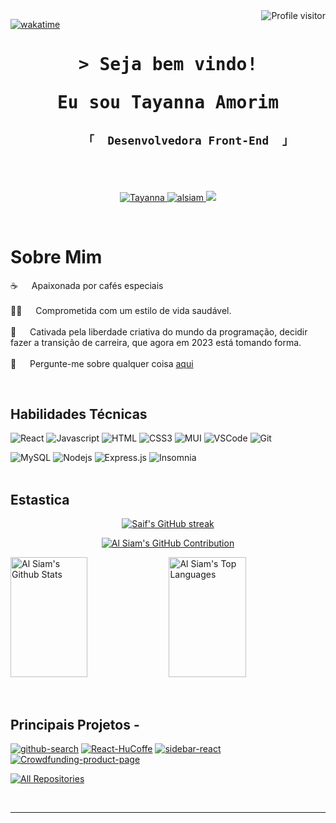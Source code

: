 <!--
<h2 align="center">
  Welcome to Al Siam World!
  <img src="https://media.giphy.com/media/hvRJCLFzcasrR4ia7z/giphy.gif" width="28">
</h2>
-->

<!--
<p align="center">
  <a href="https://github.com/tayAmorim"><img src="https://readme-typing-svg.herokuapp.com/?lines=Self%20Taught%20Programmer;Front%20End%20Developer;1.5%2B%20years%20of%20coding%20experience;Always%20learning%20new%20things&center=true&width=380&height=45"></a>
</p>

 -->

<a href="https://komarev.com/ghpvc/?username=tayAmorim">
  <img align="right" src="https://komarev.com/ghpvc/?username=tayAmorim&label=Visitors&color=0e75b6&style=flat" alt="Profile visitor" />
</a>

[![wakatime](https://wakatime.com/badge/user/eebb3dd8-d9b2-40de-9b88-6fd6cac99dbc.svg)](https://wakatime.com/@eebb3dd8-d9b2-40de-9b88-6fd6cac99dbc)

<h1 align="center">
        <samp>&gt; Seja bem vindo! <br>
                <p>Eu sou Tayanna Amorim</p></b>
        </samp>
</h1>

<h2 align="center">

          「  Desenvolvedora Front-End  」

</h2>
<br>
<br>

<p align="center">
 <a href="https://www.linkedin.com/in/tayanna-amorim" target="_blank">
  <img src="https://img.shields.io/badge/LinkedIn-0077B5?style=for-the-badge&logo=linkedin&logoColor=white" alt="Tayanna"/>
 </a>
 <a href="https://www.instagram.com/amorim.tayanna" target="_blank">
  <img src="https://img.shields.io/badge/Instagram-fe4164?style=for-the-badge&logo=instagram&logoColor=white" alt="alsiam" />
 </a> 
   <a href = "mailto:amorim.tayanna@gmail.com"><img src="https://img.shields.io/badge/-Gmail-%23333?style=for-the-badge&logo=gmail&logoColor=white" target="_blank"></a>
</p>
<br />

<!-- About Section -->

# Sobre Mim

<p>

☕ &emsp; Apaixonada por cafés especiais <br/><br/>
🏋🏽 &emsp; Comprometida com um estilo de vida saudável. <br/><br/>
🧠 &emsp; Cativada pela liberdade criativa do mundo da programação, decidir fazer a transição de carreira, que agora em 2023 está tomando forma.<br/><br/>
💬 &emsp; Pergunte-me sobre qualquer coisa [aqui](https://github.com/tayAmorim/tayAmorim/issues)

</p>

<br/>

## Habilidades Técnicas

![React](https://img.shields.io/badge/-React-61DBFB?style=for-the-badge&labelColor=black&logo=react&logoColor=61DBFB)
![Javascript](https://img.shields.io/badge/Javascript-F0DB4F?style=for-the-badge&labelColor=black&logo=javascript&logoColor=F0DB4F)
![HTML](https://img.shields.io/badge/HTML5-E34F26?style=for-the-badge&logo=html5&logoColor=white)
![CSS3](https://img.shields.io/badge/CSS3-1572B6?style=for-the-badge&logo=css3&logoColor=white)
![MUI](https://img.shields.io/badge/MUI-%230081CB.svg?style=for-the-badge&logo=mui&logoColor=white)
![VSCode](https://img.shields.io/badge/Visual_Studio-0078d7?style=for-the-badge&logo=visual%20studio&logoColor=white)
![Git](https://img.shields.io/badge/Git-F05032?style=for-the-badge&logo=git&logoColor=white)

![MySQL](https://img.shields.io/badge/mysql-%2300f.svg?style=for-the-badge&logo=mysql&logoColor=white)
![Nodejs](https://img.shields.io/badge/Nodejs-3C873A?style=for-the-badge&labelColor=black&logo=node.js&logoColor=3C873A)
![Express.js](https://img.shields.io/badge/Express.js-000000?style=for-the-badge&logo=express&logoColor=white)
![Insomnia](https://img.shields.io/badge/Insomnia-black?style=for-the-badge&logo=insomnia&logoColor=5849BE)
<br/>
<br/>

## Estastica

<p align="center">
  <a href="https://github.com/alsiam">
    <img src="https://github-readme-streak-stats.herokuapp.com/?user=tayAmorim&theme=radical&border=7F3FBF&background=0D1117" alt="Saif's GitHub streak"/>
  </a>
</p>

<p align="center">
  <a href="https://github.com/tayAmorim">
    <img src="https://github-profile-summary-cards.vercel.app/api/cards/profile-details?username=tayAmorim&theme=radical" alt="Al Siam's GitHub Contribution"/>
  </a>
</p>

<p align="left"> 
  <a  href="https://github.com/tayAmorim"><img alt="Al Siam's Github Stats" src="https://denvercoder1-github-readme-stats.vercel.app/api?username=tayAmorim&show_icons=true&count_private=true&theme=react&border_color=7F3FBF&bg_color=0D1117&title_color=F85D7F&icon_color=F8D866" height="192px" width="49.5%"/></a>
  <a href="https://github.com/tayAmorim"><img alt="Al Siam's Top Languages" src="https://denvercoder1-github-readme-stats.vercel.app/api/top-langs/?username=tayAmorim&langs_count=8&layout=compact&theme=react&border_color=7F3FBF&bg_color=0D1117&title_color=F85D7F&icon_color=F8D866" height="192px" width="49.5%"/></a>
  <br/>
</p>

<br/>

## Principais Projetos -

[![github-search](https://github-readme-stats.vercel.app/api/pin/?username=tayAmorim&repo=github-search&border_color=7F3FBF&bg_color=0D1117&title_color=C9D1D9&text_color=8B949E&icon_color=7F3FBF)](https://github.com/TayAmorim/github-search)
[![React-HuCoffe](https://github-readme-stats.vercel.app/api/pin/?username=tayAmorim&repo=React-HuCoffe&border_color=7F3FBF&bg_color=0D1117&title_color=C9D1D9&text_color=8B949E&icon_color=7F3FBF)](https://github.com/TayAmorim/React-HuCoffe)
[![sidebar-react](https://github-readme-stats.vercel.app/api/pin/?username=tayAmorim&repo=sidebar-react&border_color=7F3FBF&bg_color=0D1117&title_color=C9D1D9&text_color=8B949E&icon_color=7F3FBF)](https://github.com/TayAmorim/sidebar-react)
[![Crowdfunding-product-page](https://github-readme-stats.vercel.app/api/pin/?username=tayAmorim&repo=Crowdfunding-product-page&border_color=7F3FBF&bg_color=0D1117&title_color=C9D1D9&text_color=8B949E&icon_color=7F3FBF)](https://github.com/TayAmorim/Crowdfunding-product-page)

<p align="left">
  <a href="https://github.com/TayAmorim?tab=repositories" target="_blank"><img alt="All Repositories" title="Todo Repositório" src="https://img.shields.io/badge/-All%20Repos-2962FF?style=for-the-badge&logo=koding&logoColor=white"/></a>
</p>

<br/>
<hr/>
<br/>
